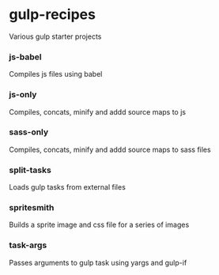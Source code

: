 # gulp-recipes
Various gulp starter projects

### js-babel
Compiles js files using babel

### js-only
Compiles, concats, minify and addd source maps to js

### sass-only
Compiles, concats, minify and addd source maps to sass files

### split-tasks
Loads gulp tasks from external files

### spritesmith
Builds a sprite image and css file for a series of images

### task-args
Passes arguments to gulp task using yargs and gulp-if
